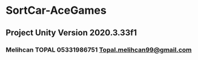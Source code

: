 # SortCar-AceGames
 
## Project Unity Version 2020.3.33f1 

### Melihcan TOPAL 05331986751 Topal.melihcan99@gmail.com 
